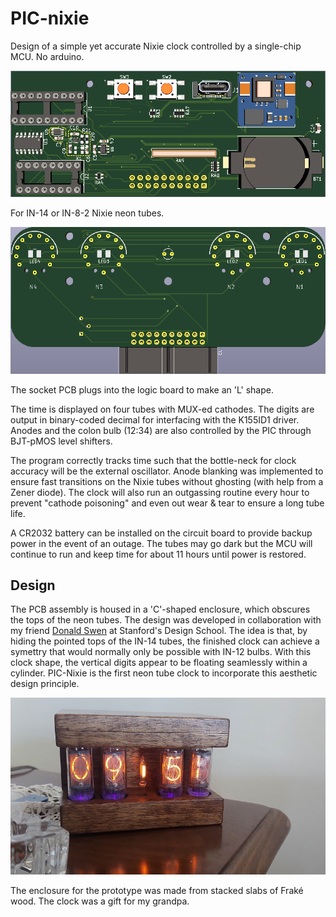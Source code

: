 # PIC-nixie #
Design of a simple yet accurate Nixie clock controlled by a single-chip MCU. No arduino. 

![Main PCB](logicf.png)

For IN-14 or IN-8-2 Nixie neon tubes. 

![IN-14 Socket Board](in14-socketf.png)

The socket PCB plugs into the logic board to make an 'L' shape.

The time is displayed on four tubes with MUX-ed cathodes. The digits are output in binary-coded decimal for interfacing with the K155ID1 driver. Anodes and the colon bulb (12:34) are also controlled by the PIC through BJT-pMOS level shifters.

The program correctly tracks time such that the bottle-neck for clock accuracy will be the external oscillator. Anode blanking was implemented to ensure fast transitions on the Nixie tubes without ghosting (with help from a Zener diode). The clock will also run an outgassing routine every hour to prevent "cathode poisoning" and even out wear & tear to ensure a long tube life.

A CR2032 battery can be installed on the circuit board to provide backup power in the event of an outage. The tubes may go dark but the MCU will continue to run and keep time for about 11 hours until power is restored.

## Design

The PCB assembly is housed in a 'C'-shaped enclosure, which obscures the tops of the neon tubes. The design was developed in collaboration with my friend [Donald Swen](https://www.dswenn.com/projects/2019/11/27/22-Design.html) at Stanford's Design School. The idea is that, by hiding the pointed tops of the IN-14 tubes, the finished clock can achieve a symettry that would normally only be possible with IN-12 bulbs. With this clock shape, the vertical digits appear to be floating seamlessly within a cylinder. PIC-Nixie is the first neon tube clock to incorporate this aesthetic design principle.

![Serial #0](exemplar.jpg)

The enclosure for the prototype was made from stacked slabs of Fraké wood. The clock was a gift for my grandpa.

